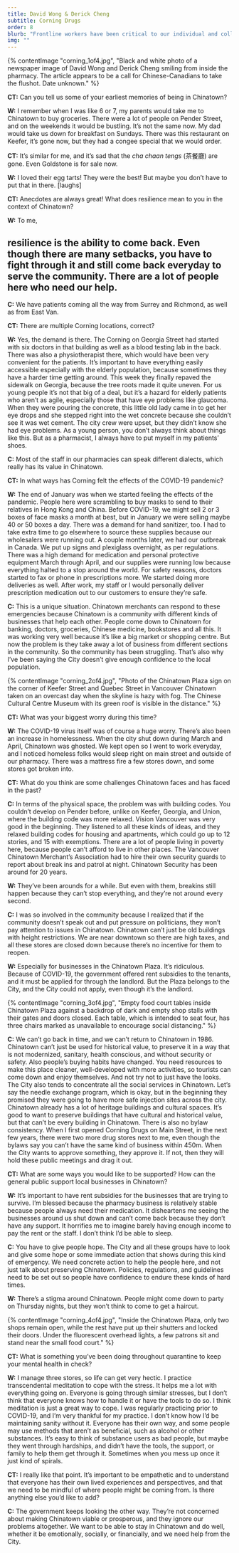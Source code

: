 ```yaml
---
title: David Wong & Derick Cheng
subtitle: Corning Drugs
order: 8
blurb: "Frontline workers have been critical to our individual and collective well-being throughout the pandemic. Who better to interview about the pandemic, resilience, and Chinatown, than frontline workers who operate Corning Drugs, a pharmacy located at 515 Main Street that’s been operating since 1972? David Wong and his mentor Derick Cheng chat with <em>Chinatown Today</em> about challenges the Chinatown business community face as a result of the pandemic, such as lack of rent subsidy and a changing client demographic. David reminds us that the pandemic is truly a global phenomenon, and that the care we give to one another can be seen through the medical masks we’ve sent, crisscrossing the Pacific, in each others’ times of need."
img: ""
---
```


{% contentImage "corning_1of4.jpg", "Black and white photo of a newspaper image of David Wong and Derick Cheng smiling from inside the pharmacy. The article appears to be a call for Chinese-Canadians to take the flushot. Date unknown." %}

**CT:** Can you tell us some of your earliest memories of being in Chinatown?

**W:** I remember when I was like 6 or 7, my parents would take me to Chinatown to buy groceries. There were a lot of people on Pender Street, and on the weekends it would be bustling. It’s not the same now. My dad would take us down for breakfast on Sundays. There was this restaurant on Keefer, it’s gone now, but they had a congee special that we would order.

**CT:** It’s similar for me, and it’s sad that the <em>cha chaan tengs</em> (茶餐廳) are gone. Even Goldstone is for sale now.

**W:** I loved their egg tarts! They were the best! But maybe you don’t have to put that in there. [laughs]

**CT:** Anecdotes are always great! What does resilience mean to you in the context of Chinatown?

**W:** To me,

## resilience is the ability to come back. Even though there are many setbacks, you have to fight through it and still come back everyday to serve the community. There are a lot of people here who need our help.

**C:** We have patients coming all the way from Surrey and Richmond, as well as from East Van.

**CT:** There are multiple Corning locations, correct?

**W:** Yes, the demand is there. The Corning on Georgia Street had started with six doctors in that building as well as a blood testing lab in the back. There was also a physiotherapist there, which would have been very convenient for the patients. It’s important to have everything easily accessible especially with the elderly population, because sometimes they have a harder time getting around. This week they finally repaved the sidewalk on Georgia, because the tree roots made it quite uneven. For us young people it’s not that big of a deal, but it’s a hazard for elderly patients who aren’t as agile, especially those that have eye problems like glaucoma. When they were pouring the concrete, this little old lady came in to get her eye drops and she stepped right into the wet concrete because she couldn’t see it was wet cement. The city crew were upset, but they didn’t know she had eye problems. As a young person, you don’t always think about things like this. But as a pharmacist, I always have to put myself in my patients’ shoes.

**C:** Most of the staff in our pharmacies can speak different dialects, which really has its value in Chinatown.

**CT:** In what ways has Corning felt the effects of the COVID-19 pandemic?

**W:** The end of January was when we started feeling the effects of the pandemic. People here were scrambling to buy masks to send to their relatives in Hong Kong and China. Before COVID-19, we might sell 2 or 3 boxes of face masks a month at best, but in January we were selling maybe 40 or 50 boxes a day. There was a demand for hand sanitizer, too. I had to take extra time to go elsewhere to source these supplies because our wholesalers were running out. A couple months later, we had our outbreak in Canada. We put up signs and plexiglass overnight, as per regulations. There was a high demand for medication and personal protective equipment March through April, and our supplies were running low because everything halted to a stop around the world. For safety reasons, doctors started to fax or phone in prescriptions more. We started doing more deliveries as well. After work, my staff or I would personally deliver prescription medication out to our customers to ensure they’re safe.

**C:** This is a unique situation. Chinatown merchants can respond to these emergencies because Chinatown is a community with different kinds of businesses that help each other. People come down to Chinatown for banking, doctors, groceries, Chinese medicine, bookstores and all this. It was working very well because it’s like a big market or shopping centre. But now the problem is they take away a lot of business from different sections in the community. So the community has been struggling. That’s also why I’ve been saying the City doesn’t give enough confidence to the local population.

{% contentImage "corning_2of4.jpg", "Photo of the Chinatown Plaza sign on the corner of Keefer Street and Quebec Street in Vancouver Chinatown taken on an overcast day when the skyline is hazy with fog. The Chinese Cultural Centre Museum with its green roof is visible in the distance." %}

**CT:** What was your biggest worry during this time?

**W:** The COVID-19 virus itself was of course a huge worry. There’s also been an increase in homelessness. When the city shut down during March and April, Chinatown was ghosted. We kept open so I went to work everyday, and I noticed homeless folks would sleep right on main street and outside of our pharmacy. There was a mattress fire a few stores down, and some stores got broken into.

**CT:** What do you think are some challenges Chinatown faces and has faced in the past?

**C:** In terms of the physical space, the problem was with building codes. You couldn’t develop on Pender before, unlike on Keefer, Georgia, and Union, where the building code was more relaxed. Vision Vancouver was very good in the beginning. They listened to all these kinds of ideas, and they relaxed building codes for housing and apartments, which could go up to 12 stories, and 15 with exemptions. There are a lot of people living in poverty here, because people can’t afford to live in other places. The Vancouver Chinatown Merchant’s Association had to hire their own security guards to report about break ins and patrol at night. Chinatown Security has been around for 20 years.

**W:** They’ve been arounds for a while. But even with them, breakins still happen because they can’t stop everything, and they’re not around every second.

**C:** I was so involved in the community because I realized that if the community doesn’t speak out and put pressure on politicians, they won’t pay attention to issues in Chinatown. Chinatown can’t just be old buildings with height restrictions. We are near downtown so there are high taxes, and all these stores are closed down because there’s no incentive for them to reopen.

**W:** Especially for businesses in the Chinatown Plaza. It’s ridiculous. Because of COVID-19, the government offered rent subsidies to the tenants, and it must be applied for through the landlord. But the Plaza belongs to the City, and the City could not apply, even though it’s the landlord.

{% contentImage "corning_3of4.jpg", "Empty food court tables inside Chinatown Plaza against a backdrop of dark and empty shop stalls with their gates and doors closed. Each table, which is intended to seat four, has three chairs marked as unavailable to encourage social distancing." %}

**C:** We can’t go back in time, and we can’t return to Chinatown in 1986. Chinatown can’t just be used for historical value, to preserve it in a way that is not modernized, sanitary, health conscious, and without security or safety. Also people’s buying habits have changed. You need resources to make this place cleaner, well-developed with more activities, so tourists can come down and enjoy themselves. And not try not to just have the looks. The City also tends to concentrate all the social services in Chinatown. Let’s say the needle exchange program, which is okay, but in the beginning they promised they were going to have more safe injection sites across the city. Chinatown already has a lot of heritage buildings and cultural spaces. It’s good to want to preserve buildings that have cultural and historical value, but that can’t be every building in Chinatown. There is also no bylaw consistency. When I first opened Corning Drugs on Main Street, in the next few years, there were two more drug stores next to me, even though the bylaws say you can’t have the same kind of business within 450m. When the City wants to approve something, they approve it. If not, then they will hold these public meetings and drag it out.

**CT:** What are some ways you would like to be supported? How can the general public support local businesses in Chinatown?

**W:** It’s important to have rent subsidies for the businesses that are trying to survive. I’m blessed because the pharmacy business is relatively stable because people always need their medication. It disheartens me seeing the businesses around us shut down and can’t come back because they don’t have any support. It horrifies me to imagine barely having enough income to pay the rent or the staff. I don’t think I’d be able to sleep.

**C:** You have to give people hope. The City and all these groups have to look and give some hope or some immediate action that shows during this kind of emergency. We need concrete action to help the people here, and not just talk about preserving Chinatown. Policies, regulations, and guidelines need to be set out so people have confidence to endure these kinds of hard times.

**W:** There’s a stigma around Chinatown. People might come down to party on Thursday nights, but they won’t think to come to get a haircut.

{% contentImage "corning_4of4.jpg", "Inside the Chinatown Plaza, only two shops remain open, while the rest have put up their shutters and locked their doors. Under the fluorescent overhead lights, a few patrons sit and stand near the small food court." %}

**CT:** What is something you’ve been doing throughout quarantine to keep your mental health in check?

**W:** I manage three stores, so life can get very hectic. I practice transcendental meditation to cope with the stress. It helps me a lot with everything going on. Everyone is going through similar stresses, but I don’t think that everyone knows how to handle it or have the tools to do so. I think meditation is just a great way to cope. I was regularly practicing prior to COVID-19, and I’m very thankful for my practice. I don’t know how I’d be maintaining sanity without it. Everyone has their own way, and some people may use methods that aren’t as beneficial, such as alcohol or other substances. It’s easy to think of substance users as bad people, but maybe they went through hardships, and didn’t have the tools, the support, or family to help them get through it. Sometimes when you mess up once it just kind of spirals.

**CT:** I really like that point. It’s important to be empathetic and to understand that everyone has their own lived experiences and perspectives, and that we need to be mindful of where people might be coming from. Is there anything else you’d like to add?

**C:** The government keeps looking the other way. They’re not concerned about making Chinatown viable or prosperous, and they ignore our problems altogether. We want to be able to stay in Chinatown and do well, whether it be emotionally, socially, or financially, and we need help from the City.
